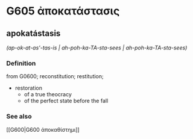 # G605 ἀποκατάστασις

## apokatástasis

_(ap-ok-at-as'-tas-is | ah-poh-ka-TA-sta-sees | ah-poh-ka-TA-sta-sees)_

### Definition

from G0600; reconstitution; restitution; 

- restoration
  - of a true theocracy
  - of the perfect state before the fall

### See also

[[G600|G600 ἀποκαθίστημι]]
